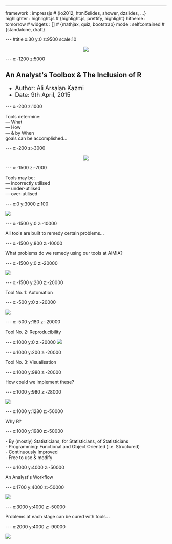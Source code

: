 ---
framework   : impressjs        # {io2012, html5slides, shower, dzslides, ...}
highlighter : highlight.js  # {highlight.js, prettify, highlight}
hitheme     : tomorrow      # 
widgets     : []            # {mathjax, quiz, bootstrap}
mode        : selfcontained # {standalone, draft}

--- #title x:30 y:0 z:9500 scale:10

<center><img src="assets/img/aimia_logo.jpg"></center>

--- x:-1200 z:5000
## An Analyst's Toolbox & The Inclusion of R

<font size=4.5>  
  
- Author: Ali Arsalan Kazmi  
- Date: 9th April, 2015
</font>

--- x:-200 z:1000
 
<div class="body-text">
Tools determine:
<br>
&mdash; What
<br>
&mdash; How
<br>
&mdash; & by When
<br>
goals can be accomplished...
</div>

--- x:-200 z:-3000


<center><img src="assets/img/tools_main.jpg"></center>

--- x:-1500 z:-7000

<div class="body-text">
Tools may be: 
<br>
&mdash; incorrectly utilised
<br>
&mdash; under-utilised
<br>
&mdash; over-utilised
</div>

--- x:0 y:3000 z:100


<img src="assets/img/incorrect_tool.jpg">



--- x:-1500 y:0 z:-10000

All tools are built to remedy certain problems...


--- x:-1500 y:800 z:-10000

What problems do we remedy using our tools at AIMIA?



--- x:-1500 y:0 z:-20000

<img src="assets/img/large_gears.gif">

--- x:-1500 y:200 z:-20000

Tool No. 1: Automation



--- x:-500 y:0 z:-20000

<img src="assets/img/reprod_1.gif">

--- x:-500 y:180 z:-20000

Tool No. 2: Reproducibility



--- x:1000 y:0 z:-20000
<img src="assets/img/viz1.gif">

--- x:1000 y:200 z:-20000

Tool No. 3: Visualisation



--- x:1000 y:980 z:-20000

How could we implement these?


--- x:1000 y:980 z:-28000

<img src="assets/img/rSup.jpg">


--- x:1000 y:1280 z:-50000

Why R?

--- x:1000 y:1980 z:-50000

<div class="body-text">
- By (mostly) Statisticians, for Statisticians, of Statisticians <br>
- Programming: Functional and Object Oriented (i.e. Structured) <br>
- Continuously Improved <br>
- Free to use & modify
</div>

--- x:1000 y:4000 z:-50000

An Analyst's Workflow

--- x:1700 y:4000 z:-50000

<img src="assets/img/da_workflow_annotated.PNG">

--- x:3000 y:4000 z:-50000

<div class="body-text">
Problems at each stage can be cured with tools...
</div>
 

--- x:2000 y:4000 z:-90000

<img src="assets/img/d_analytics.gif">


